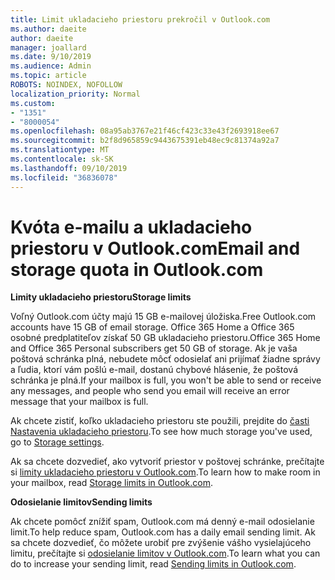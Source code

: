 ```yaml
---
title: Limit ukladacieho priestoru prekročil v Outlook.com
ms.author: daeite
author: daeite
manager: joallard
ms.date: 9/10/2019
ms.audience: Admin
ms.topic: article
ROBOTS: NOINDEX, NOFOLLOW
localization_priority: Normal
ms.custom:
- "1351"
- "8000054"
ms.openlocfilehash: 08a95ab3767e21f46cf423c33e43f2693918ee67
ms.sourcegitcommit: b2f8d965859c9443675391eb48ec9c81374a92a7
ms.translationtype: MT
ms.contentlocale: sk-SK
ms.lasthandoff: 09/10/2019
ms.locfileid: "36836078"
---
```

# <a name="email-and-storage-quota-in-outlookcom"></a><span data-ttu-id="c979f-102">Kvóta e-mailu a ukladacieho priestoru v Outlook.com</span><span class="sxs-lookup"><span data-stu-id="c979f-102">Email and storage quota in Outlook.com</span></span>

<span data-ttu-id="c979f-103">**Limity ukladacieho priestoru**</span><span class="sxs-lookup"><span data-stu-id="c979f-103">**Storage limits**</span></span>

<span data-ttu-id="c979f-104">Voľný Outlook.com účty majú 15 GB e-mailovej úložiska.</span><span class="sxs-lookup"><span data-stu-id="c979f-104">Free Outlook.com accounts have 15 GB of email storage.</span></span> <span data-ttu-id="c979f-105">Office 365 Home a Office 365 osobné predplatiteľov získať 50 GB ukladacieho priestoru.</span><span class="sxs-lookup"><span data-stu-id="c979f-105">Office 365 Home and Office 365 Personal subscribers get 50 GB of storage.</span></span> <span data-ttu-id="c979f-106">Ak je vaša poštová schránka plná, nebudete môcť odosielať ani prijímať žiadne správy a ľudia, ktorí vám pošlú e-mail, dostanú chybové hlásenie, že poštová schránka je plná.</span><span class="sxs-lookup"><span data-stu-id="c979f-106">If your mailbox is full, you won't be able to send or receive any messages, and people who send you email will receive an error message that your mailbox is full.</span></span>

<span data-ttu-id="c979f-107">Ak chcete zistiť, koľko ukladacieho priestoru ste použili, prejdite do [časti Nastavenia ukladacieho priestoru](https://outlook.live.com/mail/options/general/storage).</span><span class="sxs-lookup"><span data-stu-id="c979f-107">To see how much storage you've used, go to [Storage settings](https://outlook.live.com/mail/options/general/storage).</span></span>

<span data-ttu-id="c979f-108">Ak sa chcete dozvedieť, ako vytvoriť priestor v poštovej schránke, prečítajte si [limity ukladacieho priestoru v Outlook.com](https://support.office.com/article/7ac99134-69e5-4619-ac0b-2d313bba5e9e).</span><span class="sxs-lookup"><span data-stu-id="c979f-108">To learn how to make room in your mailbox, read [Storage limits in Outlook.com](https://support.office.com/article/7ac99134-69e5-4619-ac0b-2d313bba5e9e).</span></span>

<span data-ttu-id="c979f-109">**Odosielanie limitov**</span><span class="sxs-lookup"><span data-stu-id="c979f-109">**Sending limits**</span></span>

<span data-ttu-id="c979f-110">Ak chcete pomôcť znížiť spam, Outlook.com má denný e-mail odosielanie limit.</span><span class="sxs-lookup"><span data-stu-id="c979f-110">To help reduce spam, Outlook.com has a daily email sending limit.</span></span> <span data-ttu-id="c979f-111">Ak sa chcete dozvedieť, čo môžete urobiť pre zvýšenie vášho vysielajúceho limitu, prečítajte si [odosielanie limitov v Outlook.com](https://support.office.com/article/279ee200-594c-40f0-9ec8-bb6af7735c2e).</span><span class="sxs-lookup"><span data-stu-id="c979f-111">To learn what you can do to increase your sending limit, read [Sending limits in Outlook.com](https://support.office.com/article/279ee200-594c-40f0-9ec8-bb6af7735c2e).</span></span>
